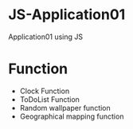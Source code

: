 # JS-Application01

Application01 using JS

**<h1>Function</h1>**

- Clock Function
- ToDoList Function
- Random wallpaper function
- Geographical mapping function

**<h1></h1>**

```

```

